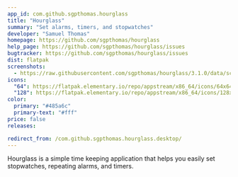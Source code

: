 ```yaml
---
app_id: com.github.sgpthomas.hourglass
title: "Hourglass"
summary: "Set alarms, timers, and stopwatches"
developer: "Samuel Thomas"
homepage: https://github.com/sgpthomas/hourglass
help_page: https://github.com/sgpthomas/hourglass/issues
bugtracker: https://github.com/sgpthomas/hourglass/issues
dist: flatpak
screenshots:
  - https://raw.githubusercontent.com/sgpthomas/hourglass/3.1.0/data/screenshots/alarm.png
icons:
  "64": https://flatpak.elementary.io/repo/appstream/x86_64/icons/64x64/com.github.sgpthomas.hourglass.png
  "128": https://flatpak.elementary.io/repo/appstream/x86_64/icons/128x128/com.github.sgpthomas.hourglass.png
color:
  primary: "#485a6c"
  primary-text: "#fff"
price: false
releases:

redirect_from: /com.github.sgpthomas.hourglass.desktop/
---
```


<p>
      Hourglass is a simple time keeping application that helps you easily set stopwatches, repeating alarms, and timers.
    </p>